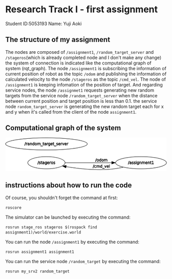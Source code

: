 # Research Track I - first assignment
Student ID:5053193
Name: Yuji Aoki

## The structure of my assignment
The nodes are composed of `/assignment1`, `/random_target_server` and `/stageros`(which is already completed node and I don't make any change)
the system of connection is indicated like the computational graph of system (rqt_graph). The node `/assignment1` is subscribing the information of current position of robot as the topic `/odom` and publishing the information of calculated velocity to the node `/stageros` as the topic `/cmd_vel`. The node of `/assignment1` is keeping infomation of the position of target.
And regarding service nodes, the node `/assignmet1` requests generating new random targets from the service node `/random_target_server` when the distance between current position and target position is less than 0.1. the service node `random_target_server` is generating the new random target each for x and y when it's called from the client of the node `assignment1`.

## Computational graph of the system
![the graph of system](rosgraph.png )

## instructions about how to run the code
Of course, you shouldn't forget the command at first:
```
roscore
```
The simulator can be launched by executing the command:
```
rosrun stage_ros stageros $(rospack find assignment1)/world/exercise.world
```

You can run the node `/assignment1` by executing the command:
```
rosrun assignment1 assignment1
```
You can run the service node `/random_target` by executing the command:
```
rosrun my_srv2 random_target
```



